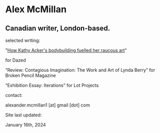 # Alex McMillan



## Canadian writer, London-based.

selected writing:

"[How Kathy Acker's bodybuilding fuelled her raucous art]([https://www.google.com](https://www.dazeddigital.com/beauty/article/60601/1/kathy-acker-bodybuilding-fuelled-her-raucous-art-eileen-myles-poet-writer) "Dazed Article")"

for Dazed

“Review: Contagious Imagination: The Work and Art of Lynda Berry”
for Broken Pencil Magazine

“Exhibition Essay: Iterations”
for Lot Projects


contact:

alexander.mcmillan1 [at] gmail [dot] com


Site last updated:

January 16th, 2024
